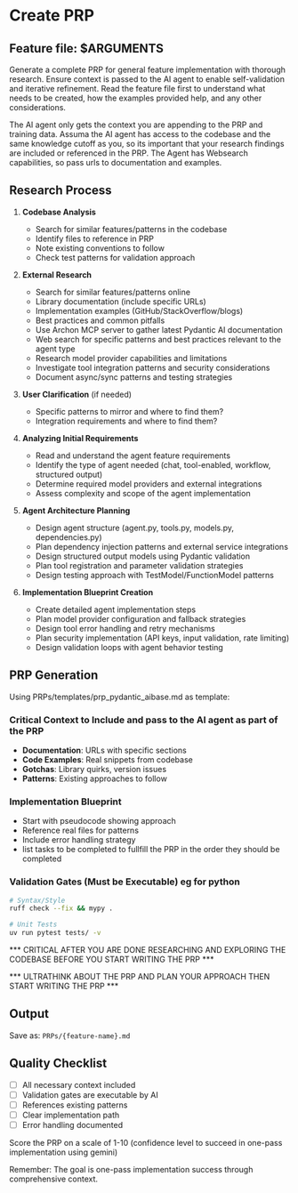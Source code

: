 # Create PRP

## Feature file: $ARGUMENTS

Generate a complete PRP for general feature implementation with thorough research. Ensure context is passed to the AI agent to enable self-validation and iterative refinement. Read the feature file first to understand what needs to be created, how the examples provided help, and any other considerations.

The AI agent only gets the context you are appending to the PRP and training data. Assuma the AI agent has access to the codebase and the same knowledge cutoff as you, so its important that your research findings are included or referenced in the PRP. The Agent has Websearch capabilities, so pass urls to documentation and examples.

## Research Process

1. **Codebase Analysis**
   - Search for similar features/patterns in the codebase
   - Identify files to reference in PRP
   - Note existing conventions to follow
   - Check test patterns for validation approach

2. **External Research**
   - Search for similar features/patterns online
   - Library documentation (include specific URLs)
   - Implementation examples (GitHub/StackOverflow/blogs)
   - Best practices and common pitfalls
   - Use Archon MCP server to gather latest Pydantic AI documentation
   - Web search for specific patterns and best practices relevant to the agent type
   - Research model provider capabilities and limitations
   - Investigate tool integration patterns and security considerations
   - Document async/sync patterns and testing strategies   

3. **User Clarification** (if needed)
   - Specific patterns to mirror and where to find them?
   - Integration requirements and where to find them?

4. **Analyzing Initial Requirements**
   - Read and understand the agent feature requirements
   - Identify the type of agent needed (chat, tool-enabled, workflow, structured output)
   - Determine required model providers and external integrations
   - Assess complexity and scope of the agent implementation

5. **Agent Architecture Planning**
   - Design agent structure (agent.py, tools.py, models.py, dependencies.py)
   - Plan dependency injection patterns and external service integrations
   - Design structured output models using Pydantic validation
   - Plan tool registration and parameter validation strategies
   - Design testing approach with TestModel/FunctionModel patterns

6. **Implementation Blueprint Creation**
   - Create detailed agent implementation steps
   - Plan model provider configuration and fallback strategies
   - Design tool error handling and retry mechanisms
   - Plan security implementation (API keys, input validation, rate limiting)
   - Design validation loops with agent behavior testing

## PRP Generation

Using PRPs/templates/prp_pydantic_aibase.md as template:

### Critical Context to Include and pass to the AI agent as part of the PRP
- **Documentation**: URLs with specific sections
- **Code Examples**: Real snippets from codebase
- **Gotchas**: Library quirks, version issues
- **Patterns**: Existing approaches to follow

### Implementation Blueprint
- Start with pseudocode showing approach
- Reference real files for patterns
- Include error handling strategy
- list tasks to be completed to fullfill the PRP in the order they should be completed

### Validation Gates (Must be Executable) eg for python
```bash
# Syntax/Style
ruff check --fix && mypy .

# Unit Tests
uv run pytest tests/ -v

```

*** CRITICAL AFTER YOU ARE DONE RESEARCHING AND EXPLORING THE CODEBASE BEFORE YOU START WRITING THE PRP ***

*** ULTRATHINK ABOUT THE PRP AND PLAN YOUR APPROACH THEN START WRITING THE PRP ***

## Output
Save as: `PRPs/{feature-name}.md`

## Quality Checklist
- [ ] All necessary context included
- [ ] Validation gates are executable by AI
- [ ] References existing patterns
- [ ] Clear implementation path
- [ ] Error handling documented

Score the PRP on a scale of 1-10 (confidence level to succeed in one-pass implementation using gemini)

Remember: The goal is one-pass implementation success through comprehensive context.
